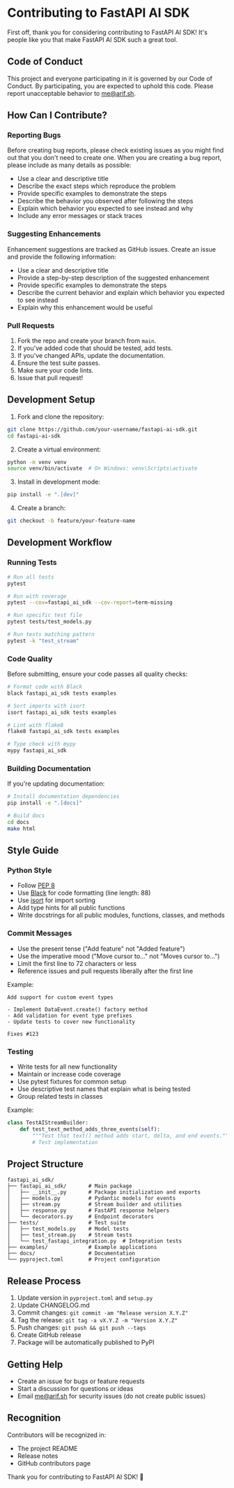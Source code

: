# Contributing to FastAPI AI SDK

First off, thank you for considering contributing to FastAPI AI SDK! It's people like you that make FastAPI AI SDK such a great tool.

## Code of Conduct

This project and everyone participating in it is governed by our Code of Conduct. By participating, you are expected to uphold this code. Please report unacceptable behavior to me@arif.sh.

## How Can I Contribute?

### Reporting Bugs

Before creating bug reports, please check existing issues as you might find out that you don't need to create one. When you are creating a bug report, please include as many details as possible:

- Use a clear and descriptive title
- Describe the exact steps which reproduce the problem
- Provide specific examples to demonstrate the steps
- Describe the behavior you observed after following the steps
- Explain which behavior you expected to see instead and why
- Include any error messages or stack traces

### Suggesting Enhancements

Enhancement suggestions are tracked as GitHub issues. Create an issue and provide the following information:

- Use a clear and descriptive title
- Provide a step-by-step description of the suggested enhancement
- Provide specific examples to demonstrate the steps
- Describe the current behavior and explain which behavior you expected to see instead
- Explain why this enhancement would be useful

### Pull Requests

1. Fork the repo and create your branch from `main`.
2. If you've added code that should be tested, add tests.
3. If you've changed APIs, update the documentation.
4. Ensure the test suite passes.
5. Make sure your code lints.
6. Issue that pull request!

## Development Setup

1. Fork and clone the repository:

```bash
git clone https://github.com/your-username/fastapi-ai-sdk.git
cd fastapi-ai-sdk
```

2. Create a virtual environment:

```bash
python -m venv venv
source venv/bin/activate  # On Windows: venv\Scripts\activate
```

3. Install in development mode:

```bash
pip install -e ".[dev]"
```

4. Create a branch:

```bash
git checkout -b feature/your-feature-name
```

## Development Workflow

### Running Tests

```bash
# Run all tests
pytest

# Run with coverage
pytest --cov=fastapi_ai_sdk --cov-report=term-missing

# Run specific test file
pytest tests/test_models.py

# Run tests matching pattern
pytest -k "test_stream"
```

### Code Quality

Before submitting, ensure your code passes all quality checks:

```bash
# Format code with Black
black fastapi_ai_sdk tests examples

# Sort imports with isort
isort fastapi_ai_sdk tests examples

# Lint with flake8
flake8 fastapi_ai_sdk tests examples

# Type check with mypy
mypy fastapi_ai_sdk
```

### Building Documentation

If you're updating documentation:

```bash
# Install documentation dependencies
pip install -e ".[docs]"

# Build docs
cd docs
make html
```

## Style Guide

### Python Style

- Follow [PEP 8](https://www.python.org/dev/peps/pep-0008/)
- Use [Black](https://black.readthedocs.io/) for code formatting (line length: 88)
- Use [isort](https://pycqa.github.io/isort/) for import sorting
- Add type hints for all public functions
- Write docstrings for all public modules, functions, classes, and methods

### Commit Messages

- Use the present tense ("Add feature" not "Added feature")
- Use the imperative mood ("Move cursor to..." not "Moves cursor to...")
- Limit the first line to 72 characters or less
- Reference issues and pull requests liberally after the first line

Example:

```
Add support for custom event types

- Implement DataEvent.create() factory method
- Add validation for event type prefixes
- Update tests to cover new functionality

Fixes #123
```

### Testing

- Write tests for all new functionality
- Maintain or increase code coverage
- Use pytest fixtures for common setup
- Use descriptive test names that explain what is being tested
- Group related tests in classes

Example:

```python
class TestAIStreamBuilder:
    def test_text_method_adds_three_events(self):
        """Test that text() method adds start, delta, and end events."""
        # Test implementation
```

## Project Structure

```
fastapi_ai_sdk/
├── fastapi_ai_sdk/       # Main package
│   ├── __init__.py       # Package initialization and exports
│   ├── models.py         # Pydantic models for events
│   ├── stream.py         # Stream builder and utilities
│   ├── response.py       # FastAPI response helpers
│   └── decorators.py     # Endpoint decorators
├── tests/                # Test suite
│   ├── test_models.py    # Model tests
│   ├── test_stream.py    # Stream tests
│   └── test_fastapi_integration.py  # Integration tests
├── examples/             # Example applications
├── docs/                 # Documentation
└── pyproject.toml        # Project configuration
```

## Release Process

1. Update version in `pyproject.toml` and `setup.py`
2. Update CHANGELOG.md
3. Commit changes: `git commit -am "Release version X.Y.Z"`
4. Tag the release: `git tag -a vX.Y.Z -m "Version X.Y.Z"`
5. Push changes: `git push && git push --tags`
6. Create GitHub release
7. Package will be automatically published to PyPI

## Getting Help

- Create an issue for bugs or feature requests
- Start a discussion for questions or ideas
- Email me@arif.sh for security issues (do not create public issues)

## Recognition

Contributors will be recognized in:

- The project README
- Release notes
- GitHub contributors page

Thank you for contributing to FastAPI AI SDK! 🎉

